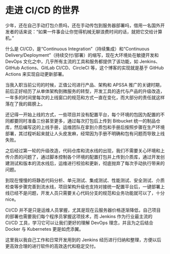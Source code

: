 # 走进 CI/CD 的世界
少年，还在自己手动打包介质吗，还在手动传包到服务器部署吗，借用一名国外开发者的话来说：“如果一件事会让你觉得机械无聊浪费时间的话，就把它交给计算机。”

什么是 CI/CD，是“Continuous Integration”（持续集成）和“Continuous Delivery/Deployment”（持续交付/部署）的缩写，现在大环境处在敏捷开发和 DevOps 文化之中，几乎所有主流的工具和服务都提供了该功能，如 Jenkins、GitHub Actions、GitLab CI/CD、CircleCI 等，这个博客的实现就是基于 GitHub Actions 来实现自动更新部署。

当我入职当前公司的时候，正值公司进行产品、架构和 APSSA 推广的关键时期，前后正好经历了从单体架构到微服务的转型，开发工具的迭代与产品的升级改造，一年多的时间里每次的上线窗口的规范和方式一直在变化，而大部分的责任就这样落在了我的肩膀上。

还记得一开始上线的方式，一些项目并没有配置平台，每个环境的包因为配置的不同都要同时准备三份甚至更多，通过每次打包后上传到 Bitbucket 统一的制品仓库，然后编写这的上线手册，运维团队在拿到介质包和手册后按照步骤在生产环境部署，其过程听起来就让人头皮发麻，经常因为手册不明确和包有问题而导致上线失败。

之后经过第一轮的升级改造，代码仓库和流水线的出现，我们不需要关心环境和上传介质的问题了，通过脚本控制各个环境的配置打包并上传到介质库，通过开发创建测试和版本的流水线后，运维进行校验和更新，彻底抛弃了每次手动执行带来的问题。

到现在慢慢的将静态代码分析、单元测试、集成测试、性能测试、安全测试、介质检查等步骤完善到流水线，项目架构升级也支持对接统一配置平台后，一键部署上线已经不是问题，开发人员只需要关心代码分支的规范和业务功能就可以了，十分 nice。

CI/CD 并不是只是运维人员掌握，尤其是现在云服务器价格逐渐降低，自己项目的部署也需要我们每个程序员掌握这项技术，而 Jenkins 作为行业最主流的 CI/CD 工具，学习它可以让我们更好的理解 DevOps 理念，并且为之后结合 Docker 与 Kubernetes 更是如虎添翼。

这里我以我自己工作和日常开发用到的 Jenkins 经历进行归纳和整理，方便以后更高效合理的进行软件的高效迭代和稳定交付。